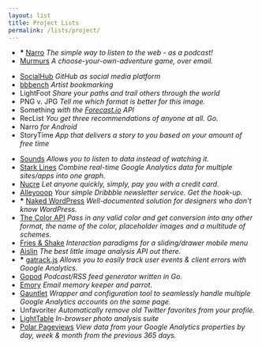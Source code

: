 ```yaml
---
layout: list
title: Project Lists
permalink: /lists/project/
---
```


- __*__ [Narro](http://narro.co) _The simple way to listen to the web - as a podcast!_
- [Murmurs](http://murmurs.andjosh.com)  _A choose-your-own-adventure game, over email._

<!--two items:-->

- [SocialHub](/2015/06/13/GitHub-as-Social-Media/) _GitHub as social media platform_
- [bbbench](http://bbbench.com) _Artist bookmarking_
- LightFoot _Share your paths and trail others through the world_
- PNG v. JPG _Tell me which format is better for this image._
- Something _with the [Forecast.io](http://forecast.io) API_
- RecList _You get three recommendations of anyone at all. Go._
- Narro _for Android_
- StoryTime _App that delivers a story to you based on your amount of free time_

<!--two items:-->

- [Sounds](https://github.com/andjosh/sounds) _Allows you to listen to data instead of watching it._
- [Stark Lines](http://starklines.herokuapp.com) _Combine real-time Google Analytics data for multiple sites/apps into one graph._
- [Nucre](https://github.com/andjosh/nucre) _Let anyone quickly, simply, pay you with a credit card._
- [Alleyooop](http://alleyooop.info) _Your simple Dribbble newsletter service. Get the hook-up._
- __*__ [Naked WordPress](http://naked-wordpress.bckmn.com) _Well-documented solution for designers who don't know WordPress._
- [The Color API](http://www.thecolorapi.com) _Pass in any valid color and get conversion into any other format, the name of the color, placeholder images and a multitude of schemes._
- [Fries & Shake](http://www.andjosh.com/friesAndShake/) _Interaction paradigms for a sliding/drawer mobile menu_
- [Aislin](http://www.aislin.co) _The best little image analysis API out there._
- __*__ [gatrack.js](https://github.com/jbckmn/gatrack.js) _Allows you to easily track user events & client errors with Google Analytics._
- [Gopod](https://github.com/jbckmn/gopod) _Podcast/RSS feed generator written in Go._
- [Emory](http://myemory.herokuapp.com) _Email memory keeper and parrot._
- [Gauntlet](https://github.com/jbckmn/gauntlet.js) _Wrapper and configuration tool to seamlessly handle multiple Google Analytics accounts on the same page._
- Unfavoriter _Automatically remove old Twitter favorites from your profile._
- [LightTable](https://github.com/andjosh/lightTable.js) _In-browser photo analysis suite_
- [Polar Pageviews](https://github.com/andjosh/PolarPageviews) _View data from your Google Analytics properties by day, week & month from the previous 365 days._
